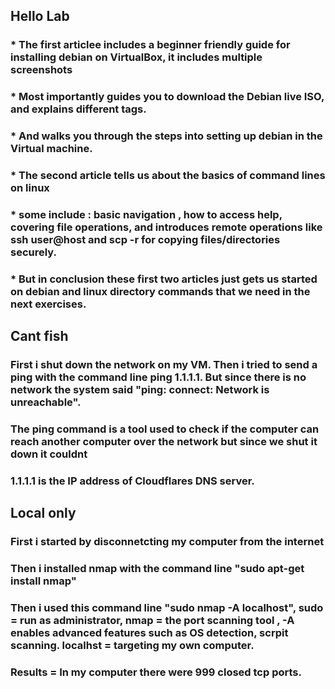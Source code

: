 ## Hello Lab
### * The first articlee includes a beginner friendly guide for installing debian on VirtualBox, it  includes multiple screenshots
### * Most importantly guides you to download the Debian live ISO, and explains different tags.
### * And walks you through the steps into setting up debian in the Virtual machine.

### * The second article tells us about the basics of command lines on linux
### * some include : basic navigation , how to access help, covering file operations, and introduces remote operations like ssh user@host and 	scp -r for copying files/directories securely. 

### * But in conclusion these first two articles just gets us started on debian and linux directory commands that we need in the next exercises.

## Cant fish 

### First i shut down the network on my VM. Then i tried to send a ping with the command line ping 1.1.1.1. But since there is no network the system said "ping: connect: Network is unreachable".
### The ping command is a tool used to check if the computer can reach another computer over the network but since we shut it down it couldnt
### 1.1.1.1 is the IP address of Cloudflares DNS server.

## Local only

### First i started by disconnetcting my computer from the internet
### Then i installed nmap with the command line "sudo apt-get install nmap"
### Then i used this command line "sudo nmap -A localhost", sudo = run as administrator, nmap = the port scanning tool , -A enables advanced features such as OS detection, scrpit scanning. localhst = targeting my own computer.
### Results = In my computer there were 999 closed tcp ports.
